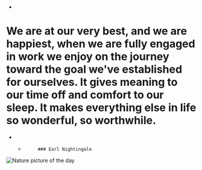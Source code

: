 -# We are at our very best, and we are happiest, when we are fully engaged in work we enjoy on the journey toward the goal we've established for ourselves. It gives meaning to our time off and comfort to our sleep. It makes everything else in life so wonderful, so worthwhile.-   -          ### Earl Nightingale <img src="http://www.naturepicoftheday.com/npods/2021/february/winterscape_800w.jpg" alt="Nature picture of the day">